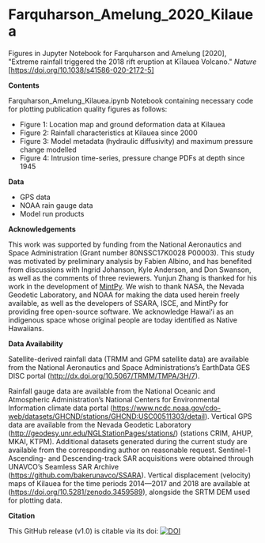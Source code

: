 # Farquharson_Amelung_2020_Kilauea 
Figures in Jupyter Notebook for Farquharson and Amelung [2020], "Extreme rainfall triggered the 2018 rift eruption at Kīlauea Volcano." *Nature* [https://doi.org/10.1038/s41586-020-2172-5]

**Contents**

Farquharson_Amelung_Kilauea.ipynb Notebook containing necessary code for plotting publication quality figures as follows:
- Figure 1: Location map and ground deformation data at Kilauea
- Figure 2: Rainfall characteristics at Kilauea since 2000
- Figure 3: Model metadata (hydraulic diffusivity) and maximum pressure change modelled
- Figure 4: Intrusion time-series, pressure change PDFs at depth since 1945

**Data**

- GPS data
- NOAA rain gauge data
- Model run products

**Acknowledgements**

This work was supported by funding from the National Aeronautics and Space Administration (Grant number 80NSSC17K0028 P00003). This study was motivated by preliminary analysis by Fabien Albino, and has benefited from discussions with Ingrid Johanson, Kyle Anderson, and Don Swanson, as well as the comments of three reviewers. Yunjun Zhang is thanked for his work in the development of [MintPy](https://github.com/yunjunz/MintPy).  We wish to thank NASA, the Nevada Geodetic Laboratory, and NOAA for making the data used herein freely available, as well as the developers of SSARA, ISCE, and MintPy for providing free open-source software. We acknowledge Hawaiʻi as an indigenous space whose original people are today identified as Native Hawaiians.

**Data Availability**

Satellite-derived rainfall data (TRMM and GPM satellite data) are available from the National Aeronautics and Space Administrations’s EarthData GES DISC portal (http://dx.doi.org/10.5067/TRMM/TMPA/3H/7). 

 Rainfall gauge data are available from the National Oceanic and Atmospheric Administration’s National Centers for Environmental Information climate data portal (https://www.ncdc.noaa.gov/cdo-web/datasets/GHCND/stations/GHCND:USC00511303/detail). Vertical GPS data are available from the Nevada Geodetic Laboratory (http://geodesy.unr.edu/NGLStationPages/stations/)  (stations CRIM, AHUP, MKAI, KTPM). Additional datasets generated during the current study are available from the corresponding author on reasonable request. Sentinel-1 Ascending- and Descending-track SAR acquisitions were obtained through UNAVCO’s Seamless SAR Archive (https://github.com/bakerunavco/SSARA). Vertical displacement (velocity) maps of Kilauea for the time periods 2014—2017 and 2018 are available at (https://doi.org/10.5281/zenodo.3459589), alongside the SRTM DEM used for plotting data.

**Citation**

This GitHub release (v1.0) is citable via its doi: [![DOI](https://zenodo.org/badge/207348757.svg)](https://zenodo.org/badge/latestdoi/207348757)
